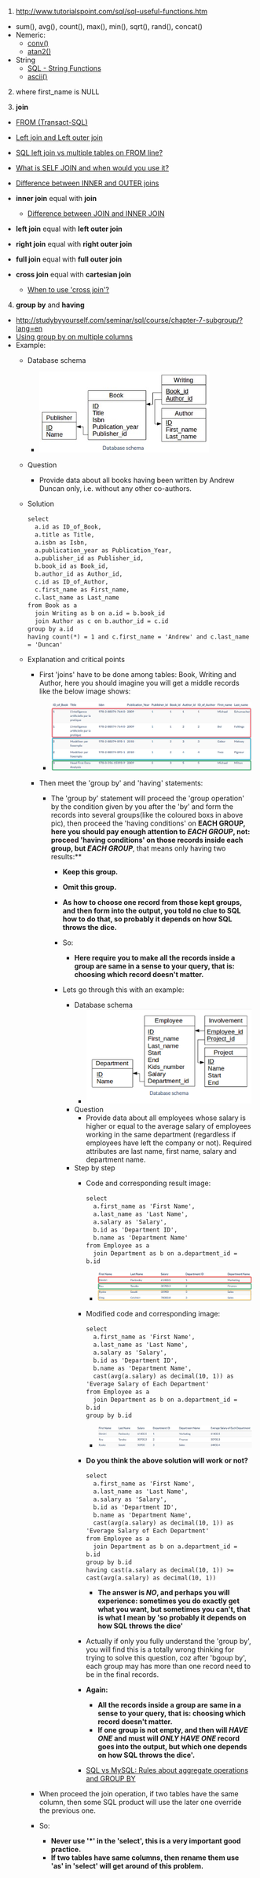 1. http://www.tutorialspoint.com/sql/sql-useful-functions.htm
  - sum(), avg(), count(), max(), min(), sqrt(), rand(), concat()
  - Nemeric:
    - [conv()](http://www.tutorialspoint.com/sql/sql-numeric-functions.htm#function_conv)
    - [atan2()](https://zh.wikipedia.org/zh-cn/Atan2)
  - String
    - [SQL - String Functions](http://www.tutorialspoint.com/sql/sql-string-functions.htm)
    - [ascii()](http://www.tutorialspoint.com/sql/sql-string-functions.htm#function_ascii)

2. where first_name is NULL

3. **join**
  - [FROM (Transact-SQL)](https://msdn.microsoft.com/en-us/library/ms177634%28SQL.90%29.aspx)
  - [Left join and Left outer join](http://stackoverflow.com/questions/406294/left-join-and-left-outer-join-in-sql-server)
  - [SQL left join vs multiple tables on FROM line?](http://stackoverflow.com/questions/894490/sql-left-join-vs-multiple-tables-on-from-line/894659#894659)
  - [What is SELF JOIN and when would you use it?](http://stackoverflow.com/questions/3362038/what-is-self-join-and-when-would-you-use-it)

  - [Difference between INNER and OUTER joins](http://stackoverflow.com/questions/38549/difference-between-inner-and-outer-joins)

  - **inner join** equal with **join**
    - [Difference between JOIN and INNER JOIN](http://stackoverflow.com/questions/565620/difference-between-join-and-inner-join)
  - **left join** equal with **left outer join**
  - **right join** equal with **right outer join**
  - **full join** equal with **full outer join**
  - **cross join** equal with **cartesian join**
    - [When to use 'cross join'?](http://stackoverflow.com/questions/219716/what-are-the-uses-for-cross-join)

4. **group by** and **having**
  - http://studybyyourself.com/seminar/sql/course/chapter-7-subgroup/?lang=en
  - [Using group by on multiple columns](http://stackoverflow.com/questions/2421388/using-group-by-on-multiple-columns)
  - Example:
    - Database schema
      - <img src="images/20160401_0.png"/>
    - Question
      - Provide data about all books having been written by Andrew Duncan only, i.e. without any other co-authors.
    - Solution
    
      ```
      select
        a.id as ID_of_Book,
        a.title as Title,
        a.isbn as Isbn,
        a.publication_year as Publication_Year,
        a.publisher_id as Publisher_id,
        b.book_id as Book_id,
        b.author_id as Author_id,
        c.id as ID_of_Author,
        c.first_name as First_name,
        c.last_name as Last_name
      from Book as a
        join Writing as b on a.id = b.book_id
        join Author as c on b.author_id = c.id
      group by a.id
      having count(*) = 1 and c.first_name = 'Andrew' and c.last_name = 'Duncan'
      ```
    - Explanation and critical points
      - First 'joins' have to be done among tables: Book, Writing and Author, here you should imagine you will get a middle records like the below image shows:
        - <img src="images/20160401_1.png"/>
      - Then meet the 'group by' and 'having' statements:
        - The 'group by' statement will proceed the 'group operation' by the condition given by you after the 'by' and form the records into several groups(like the coloured boxs in above pic), then proceed the 'having conditions' on **EACH GROUP, here you should pay enough attention to _EACH GROUP_, not: proceed 'having conditions' on those records inside each group, but _EACH GROUP_**, that means only having two results:**
          - **Keep this group.**
          - **Omit this group.**
          - **As how to choose one record from those kept groups, and then form into the output, you told no clue to SQL how to do that, so probably it depends on how SQL throws the dice.**
          - So:
            - **Here require you to make all the records inside a group are same in a sense to your query, that is: choosing which record doesn't matter.**

          - Lets go through this with an example:
            - Database schema
              - <img src="images/20160402_0.png"/>
            - Question
              - Provide data about all employees whose salary is higher or equal to the average salary of employees working in the same department (regardless if employees have left the company or not). Required attributes are last name, first name, salary and department name.
            - Step by step
              - Code and corresponding result image:

                ```
                select
                  a.first_name as 'First Name',
                  a.last_name as 'Last Name',
                  a.salary as 'Salary',
                  b.id as 'Department ID',
                  b.name as 'Department Name'
                from Employee as a
                  join Department as b on a.department_id = b.id
                ```
                - <img src="images/20160402_1.png"/>

              - Modified code and corresponding image:

                ```
                select
                  a.first_name as 'First Name',
                  a.last_name as 'Last Name',
                  a.salary as 'Salary',
                  b.id as 'Department ID',
                  b.name as 'Department Name',
                  cast(avg(a.salary) as decimal(10, 1)) as 'Everage Salary of Each Department'
                from Employee as a
                  join Department as b on a.department_id = b.id
                group by b.id
                ```
                - <img src="images/20160402_2.png"/>

              - **Do you think the above solution will work or not?**

                ```
                select
                  a.first_name as 'First Name',
                  a.last_name as 'Last Name',
                  a.salary as 'Salary',
                  b.id as 'Department ID',
                  b.name as 'Department Name',
                  cast(avg(a.salary) as decimal(10, 1)) as 'Everage Salary of Each Department'
                from Employee as a
                  join Department as b on a.department_id = b.id
                group by b.id
                having cast(a.salary as decimal(10, 1)) >= cast(avg(a.salary) as decimal(10, 1))
                ```
              
                - **The answer is _NO_, and perhaps you will experience: sometimes you do exactly get what you want, but sometimes you can't, that is what I mean by 'so probably it depends on how SQL throws the dice'**

              - Actually if only you fully understand the 'group by', you will find this is a totally wrong thinking for trying to solve this question, coz after 'bgoup by', each group may has more than one record need to be in the final records.

              - **Again:**
                - **All the records inside a group are same in a sense to your query, that is: choosing which record doesn't matter.**
                - **If one group is not empty, and then will _HAVE ONE_ and must will _ONLY HAVE ONE_ record goes into the output, but which one depends on how SQL throws the dice'.**

              - [SQL vs MySQL: Rules about aggregate operations and GROUP BY](http://stackoverflow.com/questions/12843303/sql-vs-mysql-rules-about-aggregate-operations-and-group-by)

      - When proceed the join operation, if two tables have the same column, then some SQL product will use the later one override the previous one.
      - So:
        - **Never use '*' in the 'select', this is a very important good practice.**
        - **If two tables have same columns, then rename them use 'as' in 'select' will get around of this problem.**


